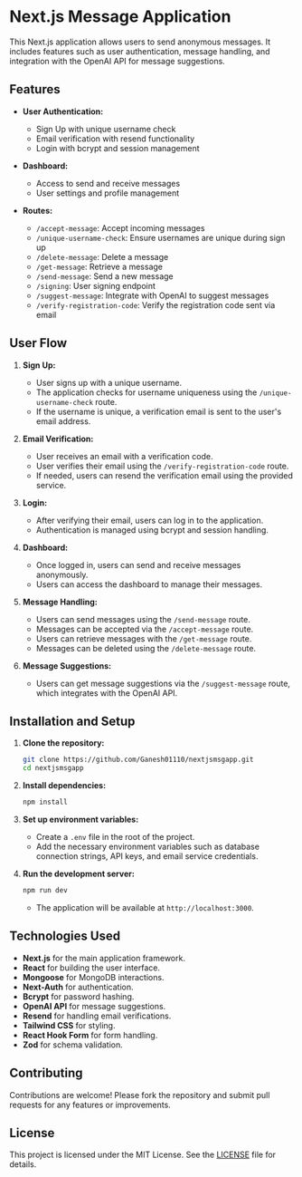 # Next.js Message Application

This Next.js application allows users to send anonymous messages. It includes features such as user authentication, message handling, and integration with the OpenAI API for message suggestions.

## Features

- **User Authentication:**
  - Sign Up with unique username check
  - Email verification with resend functionality
  - Login with bcrypt and session management

- **Dashboard:**
  - Access to send and receive messages
  - User settings and profile management

- **Routes:**
  - `/accept-message`: Accept incoming messages
  - `/unique-username-check`: Ensure usernames are unique during sign up
  - `/delete-message`: Delete a message
  - `/get-message`: Retrieve a message
  - `/send-message`: Send a new message
  - `/signing`: User signing endpoint
  - `/suggest-message`: Integrate with OpenAI to suggest messages
  - `/verify-registration-code`: Verify the registration code sent via email

## User Flow

1. **Sign Up:**
   - User signs up with a unique username.
   - The application checks for username uniqueness using the `/unique-username-check` route.
   - If the username is unique, a verification email is sent to the user's email address.

2. **Email Verification:**
   - User receives an email with a verification code.
   - User verifies their email using the `/verify-registration-code` route.
   - If needed, users can resend the verification email using the provided service.

3. **Login:**
   - After verifying their email, users can log in to the application.
   - Authentication is managed using bcrypt and session handling.

4. **Dashboard:**
   - Once logged in, users can send and receive messages anonymously.
   - Users can access the dashboard to manage their messages.

5. **Message Handling:**
   - Users can send messages using the `/send-message` route.
   - Messages can be accepted via the `/accept-message` route.
   - Users can retrieve messages with the `/get-message` route.
   - Messages can be deleted using the `/delete-message` route.

6. **Message Suggestions:**
   - Users can get message suggestions via the `/suggest-message` route, which integrates with the OpenAI API.

## Installation and Setup

1. **Clone the repository:**
   ```sh
   git clone https://github.com/Ganesh01110/nextjsmsgapp.git
   cd nextjsmsgapp
   ```

2. **Install dependencies:**
   ```sh
   npm install
   ```

3. **Set up environment variables:**
   - Create a `.env` file in the root of the project.
   - Add the necessary environment variables such as database connection strings, API keys, and email service credentials.

4. **Run the development server:**
   ```sh
   npm run dev
   ```
   - The application will be available at `http://localhost:3000`.

## Technologies Used

- **Next.js** for the main application framework.
- **React** for building the user interface.
- **Mongoose** for MongoDB interactions.
- **Next-Auth** for authentication.
- **Bcrypt** for password hashing.
- **OpenAI API** for message suggestions.
- **Resend** for handling email verifications.
- **Tailwind CSS** for styling.
- **React Hook Form** for form handling.
- **Zod** for schema validation.

## Contributing

Contributions are welcome! Please fork the repository and submit pull requests for any features or improvements.

## License

This project is licensed under the MIT License. See the [LICENSE](LICENSE) file for details.
